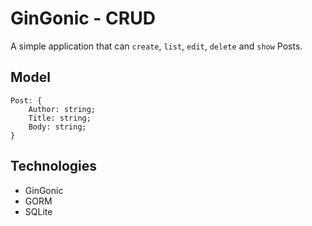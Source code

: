 
# GinGonic - CRUD

A simple application that can `create`, `list`, `edit`, `delete` and `show` Posts.


## Model
```
Post: {
    Author: string;
    Title: string;
    Body: string;
}
```

## Technologies

* GinGonic
* GORM
* SQLite
